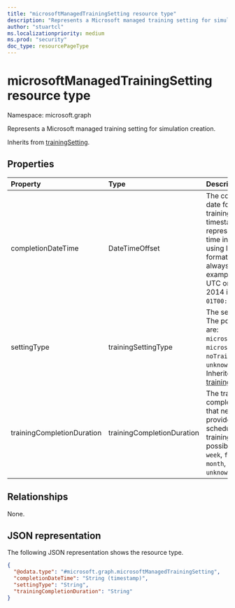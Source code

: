 ```yaml
---
title: "microsoftManagedTrainingSetting resource type"
description: "Represents a Microsoft managed training setting for simulation creation."
author: "stuartcl"
ms.localizationpriority: medium
ms.prod: "security"
doc_type: resourcePageType
---
```


# microsoftManagedTrainingSetting resource type

Namespace: microsoft.graph

Represents a Microsoft managed training setting for simulation creation.

Inherits from [trainingSetting](../resources/trainingsetting.md).

## Properties

|Property|Type|Description|
|:---|:---|:---|
|completionDateTime|DateTimeOffset|The completion date for the training. The timestamp type represents date and time information using ISO 8601 format and is always in UTC. For example, midnight UTC on Jan 1, 2014 is `2014-01-01T00:00:00Z`.|
|settingType|trainingSettingType|The setting type. The possible values are: `microsoftCustom`, `microsoftManaged`, `noTraining`, `custom`, `unknownFutureValue`. Inherited from [trainingSetting](../resources/trainingsetting.md).|
|trainingCompletionDuration|trainingCompletionDuration|The training completion duration that needs to be provided before scheduling the training. The possible values are: `week`, `fortnite`, `month`, `unknownFutureValue`.|

## Relationships

None.

## JSON representation

The following JSON representation shows the resource type.
<!-- {
  "blockType": "resource",
  "@odata.type": "microsoft.graph.microsoftManagedTrainingSetting"
}
-->
``` json
{
  "@odata.type": "#microsoft.graph.microsoftManagedTrainingSetting",
  "completionDateTime": "String (timestamp)",
  "settingType": "String",
  "trainingCompletionDuration": "String"
}
```
